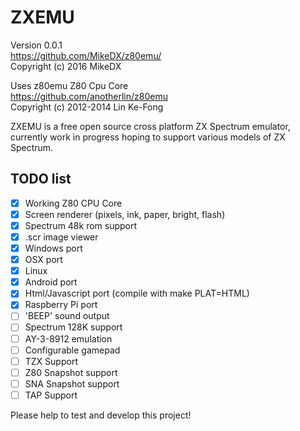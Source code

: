 # ZXEMU

Version 0.0.1  
https://github.com/MikeDX/z80emu/  
Copyright (c) 2016 MikeDX  

Uses z80emu Z80 Cpu Core  
https://github.com/anotherlin/z80emu  
Copyright (c) 2012-2014 Lin Ke-Fong  


ZXEMU is a free open source cross platform ZX Spectrum emulator, currently work in progress hoping to support various models of ZX Spectrum.


## TODO list
- [x] Working Z80 CPU Core  
- [x] Screen renderer (pixels, ink, paper, bright, flash)
- [x] Spectrum 48k rom support  
- [x] .scr image viewer
- [x] Windows port  
- [x] OSX port  
- [x] Linux  
- [x] Android port  
- [x] Html/Javascript port  (compile with make PLAT=HTML)
- [x] Raspberry Pi port  
- [ ] 'BEEP' sound output  
- [ ] Spectrum 128K support  
- [ ] AY-3-8912 emulation  
- [ ] Configurable gamepad  
- [ ] TZX Support  
- [ ] Z80 Snapshot support  
- [ ] SNA Snapshot support  
- [ ] TAP Support  

Please help to test and develop this project!